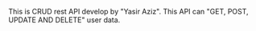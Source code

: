 This is CRUD rest API develop by "Yasir Aziz". This API can "GET, POST, UPDATE AND DELETE" user data.
